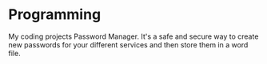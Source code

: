 # Programming
My coding projects
Password Manager. It's a safe and secure way to create new passwords for your different services and then store them in a word file.
